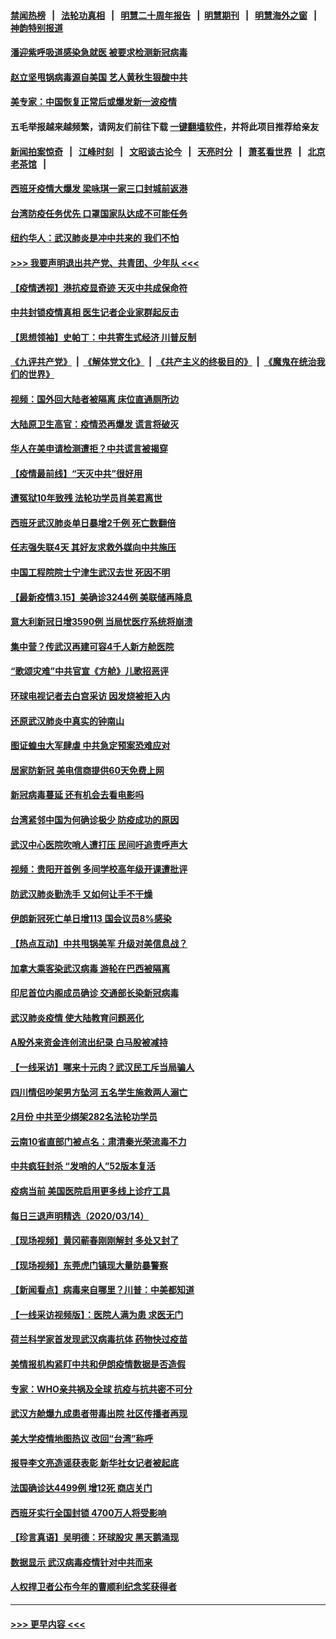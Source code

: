 #### [禁闻热榜](热点新闻.md?=0)  &nbsp;&nbsp;|&nbsp;&nbsp; [法轮功真相](https://github.com/gfw-breaker/truth/blob/master/README.md?=0) &nbsp;&nbsp;|&nbsp;&nbsp; [明慧二十周年报告](https://github.com/gfw-breaker/mh-reports/blob/master/README.md?=0) &nbsp;&nbsp;|&nbsp;&nbsp;[明慧期刊](https://github.com/gfw-breaker/mh-qikan) &nbsp;&nbsp;|&nbsp;&nbsp; [明慧海外之窗](https://github.com/gfw-breaker/mh-news/blob/master/README.md?=0) &nbsp;&nbsp;|&nbsp;&nbsp; [神韵特别报道](https://github.com/gfw-breaker/mh-news/blob/master/shenyun.md?=0)
#### [潘迎紫呼吸道感染急就医 被要求检测新冠病毒](../pages/nsc413/n11942781.md?t=03161131) 
#### [赵立坚甩锅病毒源自美国 艺人黄秋生狠酸中共](../pages/nsc413/n11942589.md?t=03161131) 
#### [美专家：中国恢复正常后或爆发新一波疫情](../pages/nsc413/n11943151.md?t=03161131) 
#### 五毛举报越来越频繁，请网友们前往下载 [一键翻墙软件](https://github.com/gfw-breaker/ssr-accounts)，并将此项目推荐给亲友
#### [新闻拍案惊奇](https://github.com/gfw-breaker/banned-news/blob/master/pages/link4.md) &nbsp;&nbsp;|&nbsp;&nbsp; [江峰时刻](https://github.com/gfw-breaker/banned-news/blob/master/pages/link4.md) &nbsp;&nbsp;|&nbsp;&nbsp; [文昭谈古论今](https://github.com/gfw-breaker/banned-news/blob/master/pages/link4.md) &nbsp;&nbsp;|&nbsp;&nbsp; [天亮时分](https://github.com/gfw-breaker/banned-news/blob/master/pages/link4.md) &nbsp;&nbsp;|&nbsp;&nbsp; [萧茗看世界](https://github.com/gfw-breaker/banned-news/blob/master/pages/link4.md) &nbsp;&nbsp;|&nbsp;&nbsp; [北京老茶馆](https://github.com/gfw-breaker/banned-news/blob/master/pages/link4.md) &nbsp;&nbsp;|&nbsp;&nbsp; 
#### [西班牙疫情大爆发 梁咏琪一家三口封城前返港](../pages/nsc413/n11942415.md?t=03161131) 
#### [台湾防疫任务优先 口罩国家队达成不可能任务](../pages/nsc413/n11943137.md?t=03161131) 
#### [纽约华人：武汉肺炎是冲中共来的 我们不怕](../pages/nsc413/n11942905.md?t=03161131) 
#### [>>> 我要声明退出共产党、共青团、少年队 <<<](https://github.com/begood0513/goodnews/blob/master/quit/letter.md) 
#### [【疫情透视】港抗疫显奇迹 天灭中共成保命符](../pages/nsc413/n11942593.md?t=03161131) 
#### [中共封锁疫情真相 医生记者企业家群起反击](../pages/nsc413/n11942926.md?t=03161131) 
#### [【思想领袖】史帕丁：中共寄生式经济 川普反制](../pages/nsc413/n11805341.md?t=03161131) 
#### [《九评共产党》](https://github.com/begood0513/9ping.md/blob/master/README.md) &nbsp;|&nbsp; [《解体党文化》](../../../../jtdwh.md/blob/master/README.md)  &nbsp;|&nbsp; [《共产主义的终极目的》](../../../../gczydzjmd.md/blob/master/README.md) &nbsp;|&nbsp; [《魔鬼在统治我们的世界》](../../../../mgztzwmdsj.md/blob/master/README.md) 
#### [视频：国外回大陆者被隔离 床位直通厕所边](../pages/nsc413/n11942168.md?t=03161131) 
#### [大陆原卫生高官：疫情恐再爆发 谎言将破灭](../pages/nsc413/n11942229.md?t=03161131) 
#### [华人在美申请检测遭拒？中共谎言被揭穿](../pages/nsc413/n11942723.md?t=03161131) 
#### [【疫情最前线】“天灭中共”很好用](../pages/nsc413/n11942716.md?t=03161131) 
#### [遭冤狱10年致残 法轮功学员肖美君离世](../pages/nsc413/n11941963.md?t=03161131) 
#### [西班牙武汉肺炎单日暴增2千例 死亡数翻倍](../pages/nsc413/n11942800.md?t=03161131) 
#### [任志强失联4天 其好友求救外媒向中共施压](../pages/nsc413/n11942675.md?t=03161131) 
#### [中国工程院院士宁津生武汉去世 死因不明](../pages/nsc413/n11942719.md?t=03161131) 
#### [【最新疫情3.15】美确诊3244例 美联储再降息](../pages/nsc413/n11940988.md?t=03161131) 
#### [意大利新冠日增3590例 当局忧医疗系统将崩溃](../pages/nsc413/n11942691.md?t=03161131) 
#### [集中营？传武汉再建可容4千人新方舱医院](../pages/nsc413/n11942656.md?t=03161131) 
#### [“歌颂灾难”中共官宣《方舱》儿歌招恶评](../pages/nsc413/n11942504.md?t=03161131) 
#### [环球电视记者去白宫采访 因发烧被拒入内](../pages/nsc413/n11942516.md?t=03161131) 
#### [还原武汉肺炎中真实的钟南山](../pages/nsc413/n11938593.md?t=03161131) 
#### [图证蝗虫大军肆虐 中共急定预案恐难应对](../pages/nsc413/n11942373.md?t=03161131) 
#### [居家防新冠 美电信商提供60天免费上网](../pages/nsc413/n11942457.md?t=03161131) 
#### [新冠病毒蔓延 还有机会去看电影吗](../pages/nsc413/n11942385.md?t=03161131) 
#### [台湾紧邻中国为何确诊极少 防疫成功的原因](../pages/nsc413/n11940819.md?t=03161131) 
#### [武汉中心医院吹哨人遭打压 民间吁追责呼声大](../pages/nsc413/n11942255.md?t=03161131) 
#### [视频：贵阳开首例 多间学校高年级开课遭批评](../pages/nsc413/n11941987.md?t=03161131) 
#### [防武汉肺炎勤洗手 又如何让手不干燥](../pages/nsc413/n11942105.md?t=03161131) 
#### [伊朗新冠死亡单日增113 国会议员8%感染](../pages/nsc413/n11942119.md?t=03161131) 
#### [【热点互动】中共甩锅美军 升级对美信息战？](../pages/nsc413/n11940633.md?t=03161131) 
#### [加拿大乘客染武汉病毒 游轮在巴西被隔离](../pages/nsc413/n11941905.md?t=03161131) 
#### [印尼首位内阁成员确诊 交通部长染新冠病毒](../pages/nsc413/n11941920.md?t=03161131) 
#### [武汉肺炎疫情 使大陆教育问题恶化](../pages/nsc413/n11941686.md?t=03161131) 
#### [A股外来资金连创流出纪录 白马股被减持](../pages/nsc413/n11941363.md?t=03161131) 
#### [【一线采访】哪来十元肉？武汉民工斥当局骗人](../pages/nsc413/n11941476.md?t=03161131) 
#### [四川情侣吵架男方坠河 五名学生施救两人溺亡](../pages/nsc413/n11941457.md?t=03161131) 
#### [2月份 中共至少绑架282名法轮功学员](../pages/nsc413/n11941295.md?t=03161131) 
#### [云南10省直部门被点名：肃清秦光荣流毒不力](../pages/nsc413/n11941391.md?t=03161131) 
#### [中共疯狂封杀 “发哨的人”52版本复活](../pages/nsc413/n11941306.md?t=03161131) 
#### [疫病当前 美国医院启用更多线上诊疗工具](../pages/nsc413/n11941300.md?t=03161131) 
#### [每日三退声明精选（2020/03/14）](../pages/nsc413/n11941290.md?t=03161131) 
#### [【现场视频】黄冈蕲春刚刚解封 多处又封了](../pages/nsc413/n11941108.md?t=03161131) 
#### [【现场视频】东莞虎门镇现大量防暴警察](../pages/nsc413/n11941017.md?t=03161131) 
#### [【新闻看点】病毒来自哪里？川普：中美都知道](../pages/nsc413/n11940769.md?t=03161131) 
#### [【一线采访视频版】：医院人满为患 求医无门](../pages/nsc413/n11940830.md?t=03161131) 
#### [荷兰科学家首发现武汉病毒抗体 药物快过疫苗](../pages/nsc413/n11940920.md?t=03161131) 
#### [美情报机构紧盯中共和伊朗疫情数据是否造假](../pages/nsc413/n11940875.md?t=03161131) 
#### [专家：WHO亲共祸及全球 抗疫与抗共密不可分](../pages/nsc413/n11935110.md?t=03161131) 
#### [武汉方舱爆九成患者带毒出院 社区传播者再现](../pages/nsc413/n11940407.md?t=03161131) 
#### [美大学疫情地图热议 改回“台湾”称呼](../pages/nsc413/n11940365.md?t=03161131) 
#### [报导李文亮造谣获表彰 新华社女记者被起底](../pages/nsc413/n11939689.md?t=03161131) 
#### [法国确诊达4499例 增12死 商店关门](../pages/nsc413/n11940834.md?t=03161131) 
#### [西班牙实行全国封锁 4700万人将受影响](../pages/nsc413/n11940852.md?t=03161131) 
#### [【珍言真语】吴明德：环球股灾 黑天鹅涌现](../pages/nsc413/n11940772.md?t=03161131) 
#### [数据显示 武汉病毒疫情针对中共而来](../pages/nsc413/n11940697.md?t=03161131) 
#### [人权捍卫者公布今年的曹顺利纪念奖获得者](../pages/nsc413/n11940787.md?t=03161131) 

----
#### [ >>> 更早内容 <<< ](../indexes/nsc413-earlier.md)
